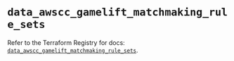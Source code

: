 # `data_awscc_gamelift_matchmaking_rule_sets`

Refer to the Terraform Registry for docs: [`data_awscc_gamelift_matchmaking_rule_sets`](https://registry.terraform.io/providers/hashicorp/awscc/0.70.0/docs/data-sources/gamelift_matchmaking_rule_sets).
